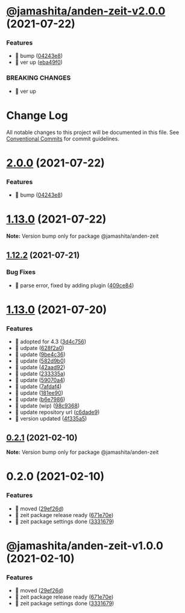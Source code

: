 # [@jamashita/anden-zeit-v2.0.0](https://github.com/jamashita/anden/compare/@jamashita/anden-zeit-v1.12.1...@jamashita/anden-zeit-v2.0.0) (2021-07-22)


### Features

* 🎸 bump ([04243e8](https://github.com/jamashita/anden/commit/04243e869e329b77ae07ba84513ed50c41389db4))
* 🎸 ver up ([eba49f0](https://github.com/jamashita/anden/commit/eba49f0ff04f1695ff5f64c98d6ecf22be7ad236))


### BREAKING CHANGES

* 🧨 ver up

# Change Log

All notable changes to this project will be documented in this file.
See [Conventional Commits](https://conventionalcommits.org) for commit guidelines.

# [2.0.0](https://github.com/jamashita/anden.git/packages/zeit/compare/@jamashita/anden-zeit@1.12.2...@jamashita/anden-zeit@2.0.0) (2021-07-22)


### Features

* 🎸 bump ([04243e8](https://github.com/jamashita/anden.git/packages/zeit/commit/04243e869e329b77ae07ba84513ed50c41389db4))





# [1.13.0](https://github.com/jamashita/anden.git/packages/zeit/compare/@jamashita/anden-zeit@1.12.2...@jamashita/anden-zeit@1.13.0) (2021-07-22)

**Note:** Version bump only for package @jamashita/anden-zeit





## [1.12.2](https://github.com/jamashita/anden.git/packages/zeit/compare/@jamashita/anden-zeit@1.13.0...@jamashita/anden-zeit@1.12.2) (2021-07-21)


### Bug Fixes

* 🐛 parse error, fixed by adding plugin ([409ce84](https://github.com/jamashita/anden.git/packages/zeit/commit/409ce8450d055220dc8c0839e8fdc182fa6ac254))





# [1.13.0](https://github.com/jamashita/anden.git/packages/zeit/compare/@jamashita/anden-zeit@0.2.1...@jamashita/anden-zeit@1.13.0) (2021-07-20)


### Features

* 🎸 adopted for 4.3 ([3d4c756](https://github.com/jamashita/anden.git/packages/zeit/commit/3d4c7560067d29ce94e6ea01fd79e171ccd764e5))
* 🎸 udpate ([628f2a0](https://github.com/jamashita/anden.git/packages/zeit/commit/628f2a06a8966a1712899ef582f6ea10a8e12286))
* 🎸 update ([9be4c36](https://github.com/jamashita/anden.git/packages/zeit/commit/9be4c36159c1b2c754ac4bce3076c46fcd848600))
* 🎸 update ([582d9b0](https://github.com/jamashita/anden.git/packages/zeit/commit/582d9b05fe4bb476388dc4ea4b6f830078a55299))
* 🎸 update ([42aad92](https://github.com/jamashita/anden.git/packages/zeit/commit/42aad92038213508827aa50287a9bdef153c7e97))
* 🎸 update ([233335a](https://github.com/jamashita/anden.git/packages/zeit/commit/233335a44b9e6c4015cfeb8578ba12d7cf253810))
* 🎸 update ([59070a4](https://github.com/jamashita/anden.git/packages/zeit/commit/59070a4b4b5240198df44cc9390423bedbe20f71))
* 🎸 update ([7afdaf4](https://github.com/jamashita/anden.git/packages/zeit/commit/7afdaf411f88984a9b170df4549fade07569a9a6))
* 🎸 update ([181ee90](https://github.com/jamashita/anden.git/packages/zeit/commit/181ee903f4e54a87120e534b790c48c69f1b426e))
* 🎸 update ([b6e7986](https://github.com/jamashita/anden.git/packages/zeit/commit/b6e7986abb78e1ba62c2efe834081595e6ca7af3))
* 🎸 update (wip) ([98c9368](https://github.com/jamashita/anden.git/packages/zeit/commit/98c9368afd959c38d7e9d07cbda0658a12add0ba))
* 🎸 update repository url ([c6dade9](https://github.com/jamashita/anden.git/packages/zeit/commit/c6dade9fd10eb259cda87b1b9c88ad196e28776d))
* 🎸 version updated ([4f335a5](https://github.com/jamashita/anden.git/packages/zeit/commit/4f335a542a517369ceb7d041c315e5670475ece0))





## [0.2.1](https://github.com/jamashita/anden.git/packages/zeit/compare/@jamashita/anden-zeit@0.2.0...@jamashita/anden-zeit@0.2.1) (2021-02-10)

**Note:** Version bump only for package @jamashita/anden-zeit





# 0.2.0 (2021-02-10)


### Features

* 🎸 moved ([29ef26d](https://github.com/jamashita/anden.git/packages/zeit/commit/29ef26d9403ae718720fa9706f01c860b9a5d79a))
* 🎸 zeit package release ready ([671e70e](https://github.com/jamashita/anden.git/packages/zeit/commit/671e70ea4abf2439b8c1ad9fbc8913fc85740f0e))
* 🎸 zeit package settings done ([3331679](https://github.com/jamashita/anden.git/packages/zeit/commit/333167982afb24b0fa10d3dacdde90df8f650c02))





# @jamashita/anden-zeit-v1.0.0 (2021-02-10)


### Features

* 🎸 moved ([29ef26d](https://github.com/jamashita/anden/commit/29ef26d9403ae718720fa9706f01c860b9a5d79a))
* 🎸 zeit package release ready ([671e70e](https://github.com/jamashita/anden/commit/671e70ea4abf2439b8c1ad9fbc8913fc85740f0e))
* 🎸 zeit package settings done ([3331679](https://github.com/jamashita/anden/commit/333167982afb24b0fa10d3dacdde90df8f650c02))
